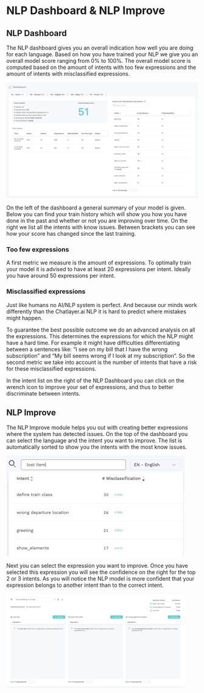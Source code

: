 # NLP Dashboard & NLP Improve

## **NLP Dashboard**

The NLP dashboard gives you an overall indication how well you are doing for each language. Based on how you have trained your NLP we give you an overall model score ranging from 0% to 100%. The overall model score is computed based on the amount of intents with too few expressions and the amount of intents with misclassified expressions.

![](../../.gitbook/assets/image%20%28150%29.png)

On the left of the dashboard a general summary of your model is given. Below you can find your train history which will show you how you have done in the past and whether or not you are improving over time. On the right we list all the intents with know issues. Between brackets you can see how your score has changed since the last training.

### **Too few expressions**

A first metric we measure is the amount of expressions. To optimally train your model it is advised to have at least 20 expressions per intent. Ideally you have around 50 expressions per intent.

### **Misclassified expressions**

Just like humans no AI/NLP system is perfect. And because our minds work differently than the Chatlayer.ai NLP it is hard to predict where mistakes might happen.

To guarantee the best possible outcome we do an advanced analysis on all the expressions. This determines the expressions for which the NLP might have a hard time. For example it might have difficulties differentiating between a sentences like: “I see on my bill that I have the wrong subscription” and “My bill seems wrong if I look at my subscription”. So the second metric we take into account is the number of intents that have a risk for these misclassified expressions.

In the intent list on the right of the NLP Dashboard you can click on the wrench icon to improve your set of expressions, and thus to better discriminate between intents.

## NLP Improve

The NLP Improve module helps you out with creating better expressions where the system has detected issues. On the top of the dashboard you can select the language and the intent you want to improve. The list is automatically sorted to show you the intents with the most know issues.

![](../../.gitbook/assets/image%20%2811%29.png)

Next you can select the expression you want to improve. Once you have selected this expression you will see the confidence on the right for the top 2 or 3 intents. As you will notice the NLP model is more confident that your expression belongs to another intent than to the correct intent.

![](../../.gitbook/assets/image%20%283%29.png)

